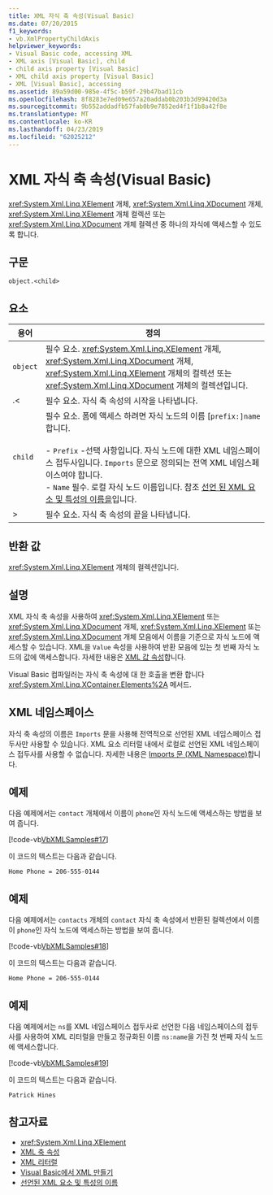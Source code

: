```yaml
---
title: XML 자식 축 속성(Visual Basic)
ms.date: 07/20/2015
f1_keywords:
- vb.XmlPropertyChildAxis
helpviewer_keywords:
- Visual Basic code, accessing XML
- XML axis [Visual Basic], child
- child axis property [Visual Basic]
- XML child axis property [Visual Basic]
- XML [Visual Basic], accessing
ms.assetid: 89a59d00-985e-4f5c-b59f-29b47bad11cb
ms.openlocfilehash: 8f8283e7ed09e657a20addab0b203b3d99420d3a
ms.sourcegitcommit: 9b552addadfb57fab0b9e7852ed4f1f1b8a42f8e
ms.translationtype: MT
ms.contentlocale: ko-KR
ms.lasthandoff: 04/23/2019
ms.locfileid: "62025212"
---
```

# <a name="xml-child-axis-property-visual-basic"></a>XML 자식 축 속성(Visual Basic)
<xref:System.Xml.Linq.XElement> 개체, <xref:System.Xml.Linq.XDocument> 개체, <xref:System.Xml.Linq.XElement> 개체 컬렉션 또는 <xref:System.Xml.Linq.XDocument> 개체 컬렉션 중 하나의 자식에 액세스할 수 있도록 합니다.  
  
## <a name="syntax"></a>구문  
  
```  
object.<child>  
```  
  
## <a name="parts"></a>요소  
  
|용어|정의|  
|---|---|  
|`object`|필수 요소. <xref:System.Xml.Linq.XElement> 개체, <xref:System.Xml.Linq.XDocument> 개체, <xref:System.Xml.Linq.XElement> 개체의 컬렉션 또는 <xref:System.Xml.Linq.XDocument> 개체의 컬렉션입니다.|  
|.<|필수 요소. 자식 축 속성의 시작을 나타냅니다.|  
|`child`|필수 요소. 폼에 액세스 하려면 자식 노드의 이름 [`prefix:]name`합니다.<br /><br /> -   `Prefix` -선택 사항입니다. 자식 노드에 대한 XML 네임스페이스 접두사입니다. `Imports` 문으로 정의되는 전역 XML 네임스페이스여야 합니다.<br />-   `Name` 필수. 로컬 자식 노드 이름입니다. 참조 [선언 된 XML 요소 및 특성의 이름을](../../../visual-basic/programming-guide/language-features/xml/names-of-declared-xml-elements-and-attributes.md)입니다.|  
|>|필수 요소. 자식 축 속성의 끝을 나타냅니다.|  
  
## <a name="return-value"></a>반환 값  
 <xref:System.Xml.Linq.XElement> 개체의 컬렉션입니다.  
  
## <a name="remarks"></a>설명  
 XML 자식 축 속성을 사용하여 <xref:System.Xml.Linq.XElement> 또는 <xref:System.Xml.Linq.XDocument> 개체, <xref:System.Xml.Linq.XElement> 또는 <xref:System.Xml.Linq.XDocument> 개체 모음에서 이름을 기준으로 자식 노드에 액세스할 수 있습니다. XML을 `Value` 속성을 사용하여 반환 모음에 있는 첫 번째 자식 노드의 값에 액세스합니다. 자세한 내용은 [XML 값 속성](../../../visual-basic/language-reference/xml-axis/xml-value-property.md)합니다.  
  
 Visual Basic 컴파일러는 자식 축 속성에 대 한 호출을 변환 합니다 <xref:System.Xml.Linq.XContainer.Elements%2A> 메서드.  
  
## <a name="xml-namespaces"></a>XML 네임스페이스  
 자식 축 속성의 이름은 `Imports` 문을 사용해 전역적으로 선언된 XML 네임스페이스 접두사만 사용할 수 있습니다. XML 요소 리터럴 내에서 로컬로 선언된 XML 네임스페이스 접두사를 사용할 수 없습니다. 자세한 내용은 [Imports 문 (XML Namespace)](../../../visual-basic/language-reference/statements/imports-statement-xml-namespace.md)합니다.  
  
## <a name="example"></a>예제  
 다음 예제에서는 `contact` 개체에서 이름이 `phone`인 자식 노드에 액세스하는 방법을 보여 줍니다.  
  
 [!code-vb[VbXMLSamples#17](~/samples/snippets/visualbasic/VS_Snippets_VBCSharp/VbXMLSamples/VB/XMLSamples7.vb#17)]  
  
 이 코드의 텍스트는 다음과 같습니다.  
  
 `Home Phone = 206-555-0144`  
  
## <a name="example"></a>예제  
 다음 예제에서는 `contacts` 개체의 `contact` 자식 축 속성에서 반환된 컬렉션에서 이름이 `phone`인 자식 노드에 액세스하는 방법을 보여 줍니다.  
  
 [!code-vb[VbXMLSamples#18](~/samples/snippets/visualbasic/VS_Snippets_VBCSharp/VbXMLSamples/VB/XMLSamples7.vb#18)]  
  
 이 코드의 텍스트는 다음과 같습니다.  
  
 `Home Phone = 206-555-0144`  
  
## <a name="example"></a>예제  
 다음 예제에서는 `ns`를 XML 네임스페이스 접두사로 선언한 다음 네임스페이스의 접두사를 사용하여 XML 리터럴을 만들고 정규화된 이름 `ns:name`을 가진 첫 번째 자식 노드에 액세스합니다.  
  
 [!code-vb[VbXMLSamples#19](~/samples/snippets/visualbasic/VS_Snippets_VBCSharp/VbXMLSamples/VB/XMLSamples8.vb#19)]  
  
 이 코드의 텍스트는 다음과 같습니다.  
  
 `Patrick Hines`  
  
## <a name="see-also"></a>참고자료

- <xref:System.Xml.Linq.XElement>
- [XML 축 속성](../../../visual-basic/language-reference/xml-axis/index.md)
- [XML 리터럴](../../../visual-basic/language-reference/xml-literals/index.md)
- [Visual Basic에서 XML 만들기](../../../visual-basic/programming-guide/language-features/xml/creating-xml.md)
- [선언된 XML 요소 및 특성의 이름](../../../visual-basic/programming-guide/language-features/xml/names-of-declared-xml-elements-and-attributes.md)

